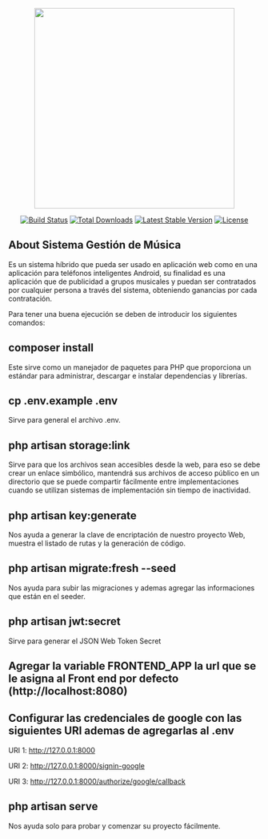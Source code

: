 <p align="center"><a href="https://laravel.com" target="_blank"><img src="https://raw.githubusercontent.com/laravel/art/master/logo-lockup/5%20SVG/2%20CMYK/1%20Full%20Color/laravel-logolockup-cmyk-red.svg" width="400"></a></p>

<p align="center">
<a href="https://travis-ci.org/laravel/framework"><img src="https://travis-ci.org/laravel/framework.svg" alt="Build Status"></a>
<a href="https://packagist.org/packages/laravel/framework"><img src="https://img.shields.io/packagist/dt/laravel/framework" alt="Total Downloads"></a>
<a href="https://packagist.org/packages/laravel/framework"><img src="https://img.shields.io/packagist/v/laravel/framework" alt="Latest Stable Version"></a>
<a href="https://packagist.org/packages/laravel/framework"><img src="https://img.shields.io/packagist/l/laravel/framework" alt="License"></a>
</p>

## About Sistema Gestión de Música

Es un sistema híbrido que pueda ser usado en aplicación web como en una aplicación para teléfonos inteligentes Android, su finalidad es una aplicación que de publicidad a grupos musicales y puedan ser contratados por cualquier persona a través del sistema, obteniendo ganancias por cada contratación.

Para tener una buena ejecución se deben de introducir los siguientes comandos:

## composer install

Este sirve como un manejador de paquetes para PHP que proporciona un estándar para administrar, descargar e instalar dependencias y librerías.

## cp .env.example .env

Sirve para general el archivo .env.

## php artisan storage:link

Sirve para que los archivos sean accesibles desde la web, para eso se debe crear un enlace simbólico, mantendrá sus archivos de acceso público en un directorio que se puede compartir fácilmente entre implementaciones cuando se utilizan sistemas de implementación sin tiempo de inactividad.

## php artisan key:generate

Nos ayuda a generar la clave de encriptación de nuestro proyecto Web, muestra el listado de rutas y la generación de código.

## php artisan migrate:fresh --seed

Nos ayuda para subir las migraciones y ademas agregar las informaciones que están en el seeder.

## php artisan jwt:secret

Sirve para generar el JSON Web Token Secret

## Agregar la variable FRONTEND_APP la url que se le asigna al Front end por defecto (http://localhost:8080)

## Configurar las credenciales de google con las siguientes URI ademas de agregarlas al .env

URI 1:
http://127.0.0.1:8000

URI 2:
http://127.0.0.1:8000/signin-google

URI 3:
http://127.0.0.1:8000/authorize/google/callback


## php artisan serve

Nos ayuda solo para probar y comenzar su proyecto fácilmente.


